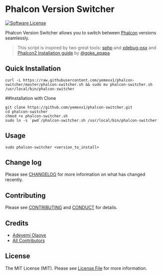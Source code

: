 # Phalcon Version Switcher

[![Software License][ico-license]](LICENSE.md)

Phalcon Version Switcher allows you to switch between [Phalcon](https://phalconphp.com/en/) versions seamlessly.

> This script is inspired by two great tools: [sphp](https://github.com/sgotre/sphp-osx) and [xdebug-osx](https://github.com/w00fz/xdebug-osx)
> and [Phalcon2 Installation guide](https://medium.com/@goke_epapa/how-to-install-phalcon-version-2-87ad9a474eb1#.3tcsmts9o) by [@goke_epapa](https://github.com/goke-epapa)


## Quick Installation
```
curl -L https://raw.githubusercontent.com/yemexx1/phalcon-switcher/master/phalcon-switcher.sh && sudo mv phalcon-switcher.sh /usr/local/bin/phalcon-switcher
```

##Installation with Clone
```
git clone https://github.com/yemexx1/phalcon-switcher.git
cd phalcon-switcher
chmod +x phalcon-switcher.sh
sudo ln -s `pwd`/phalcon-switcher.sh /usr/local/bin/phalcon-switcher
```

## Usage
`sudo phalcon-switcher <version_to_install>`

## Change log

Please see [CHANGELOG](CHANGELOG.md) for more information on what has changed recently.


## Contributing

Please see [CONTRIBUTING](CONTRIBUTING.md) and [CONDUCT](CONDUCT.md) for details.

## Credits

- [Adeyemi Olaoye][link-author]
- [All Contributors][link-contributors]

## License

The MIT License (MIT). Please see [License File](LICENSE.md) for more information.

[ico-license]: https://img.shields.io/badge/license-MIT-brightgreen.svg?style=flat-square
[link-author]: https://github.com/yemexx1
[link-contributors]: ../../contributors
